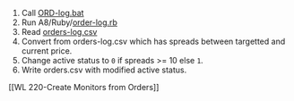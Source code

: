 1. Call [ORD-log.bat](https://github.com/santimcs/A8/blob/main/ORD-log.BAT)
2. Run A8/Ruby/[order-log.rb](https://github.com/santimcs/A8/blob/main/Ruby/order-log.rb)
3. Read [orders-log,csv](https://github.com/santimcs/A8/blob/main/Data/orders-log.csv)
4. Convert from orders-log.csv which has spreads between targetted and current price.
5. Change active status to `0`  if spreads >= 10 else `1`.
6.  Write orders.csv with modified active status.

[[WL 220-Create Monitors from Orders]]